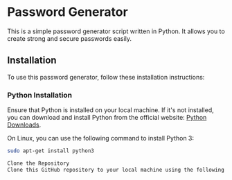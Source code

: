 # Password Generator

This is a simple password generator script written in Python. It allows you to create strong and secure passwords easily.

## Installation

To use this password generator, follow these installation instructions:

### Python Installation

Ensure that Python is installed on your local machine. If it's not installed, you can download and install Python from the official website: [Python Downloads](https://www.python.org/downloads/).

On Linux, you can use the following command to install Python 3:

```bash
sudo apt-get install python3

Clone the Repository
Clone this GitHub repository to your local machine using the following command:
